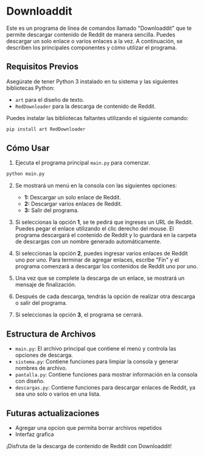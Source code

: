# Downloaddit

Este es un programa de línea de comandos llamado "Downloaddit" que te permite descargar contenido de Reddit de manera sencilla. Puedes descargar un solo enlace o varios enlaces a la vez. A continuación, se describen los principales componentes y cómo utilizar el programa.

## Requisitos Previos

Asegúrate de tener Python 3 instalado en tu sistema y las siguientes bibliotecas Python:

- `art` para el diseño de texto.
- `RedDownloader` para la descarga de contenido de Reddit.

Puedes instalar las bibliotecas faltantes utilizando el siguiente comando:

```bash
pip install art RedDownloader
```

## Cómo Usar

1. Ejecuta el programa principal `main.py` para comenzar.

```bash
python main.py
```

2. Se mostrará un menú en la consola con las siguientes opciones:

    - **1:** Descargar un solo enlace de Reddit.
    - **2:** Descargar varios enlaces de Reddit.
    - **3:** Salir del programa.

3. Si seleccionas la opción **1**, se te pedirá que ingreses un URL de Reddit. Puedes pegar el enlace utilizando el clic derecho del mouse. El programa descargará el contenido de Reddit y lo guardará en la carpeta de descargas con un nombre generado automáticamente.

4. Si seleccionas la opción **2**, puedes ingresar varios enlaces de Reddit uno por uno. Para terminar de agregar enlaces, escribe "Fin" y el programa comenzará a descargar los contenidos de Reddit uno por uno.

5. Una vez que se complete la descarga de un enlace, se mostrará un mensaje de finalización.

6. Después de cada descarga, tendrás la opción de realizar otra descarga o salir del programa.

7. Si seleccionas la opción **3**, el programa se cerrará.

## Estructura de Archivos

- `main.py`: El archivo principal que contiene el menú y controla las opciones de descarga.
- `sistema.py`: Contiene funciones para limpiar la consola y generar nombres de archivo.
- `pantalla.py`: Contiene funciones para mostrar información en la consola con diseño.
- `descargas.py`: Contiene funciones para descargar enlaces de Reddit, ya sea uno solo o varios en una lista.

## Futuras actualizaciones

- Agregar una opcion que permita borrar archivos repetidos
- Interfaz grafica

¡Disfruta de la descarga de contenido de Reddit con Downloaddit!
